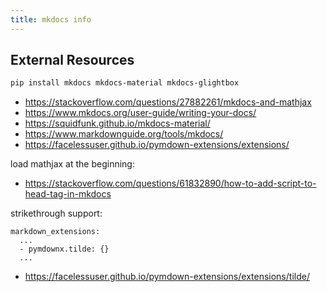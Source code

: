 ```yaml
---
title: mkdocs info
---
```


## External Resources

```bash
pip install mkdocs mkdocs-material mkdocs-glightbox
```

* <https://stackoverflow.com/questions/27882261/mkdocs-and-mathjax>
* <https://www.mkdocs.org/user-guide/writing-your-docs/>
* <https://squidfunk.github.io/mkdocs-material/>
* <https://www.markdownguide.org/tools/mkdocs/>
* <https://facelessuser.github.io/pymdown-extensions/extensions/>

load mathjax at the beginning:

* <https://stackoverflow.com/questions/61832890/how-to-add-script-to-head-tag-in-mkdocs>

strikethrough support:

```
markdown_extensions:
  ...
  - pymdownx.tilde: {}
  ...
```

* <https://facelessuser.github.io/pymdown-extensions/extensions/tilde/>
